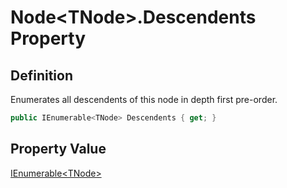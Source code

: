 # Node&lt;TNode&gt;.Descendents Property
## Definition

Enumerates all descendents of this node in depth first pre-order.

```c#
public IEnumerable<TNode> Descendents { get; }
```

## Property Value

[IEnumerable&lt;TNode&gt;](https://learn.microsoft.com/en-gb/dotnet/api/System.Collections.Generic.IEnumerable-1)
